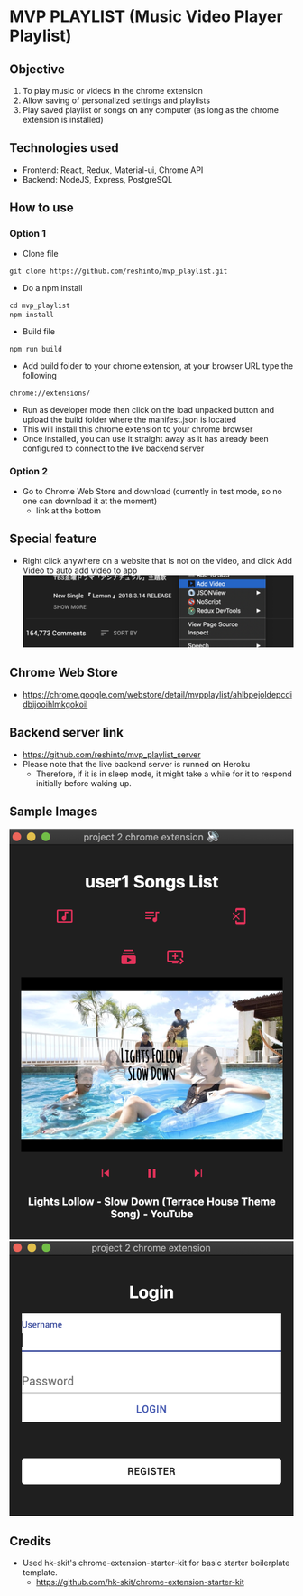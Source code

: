 # MVP PLAYLIST (Music Video Player Playlist)
## Objective
1. To play music or videos in the chrome extension
2. Allow saving of personalized settings and playlists
3. Play saved playlist or songs on any computer (as long as the chrome extension is installed)

## Technologies used
* Frontend: React, Redux, Material-ui, Chrome API
* Backend: NodeJS, Express, PostgreSQL

## How to use
### Option 1
  * Clone file
  ```
  git clone https://github.com/reshinto/mvp_playlist.git
  ```
  * Do a npm install
  ```
  cd mvp_playlist
  npm install
  ```
  * Build file
  ```
  npm run build
  ```
  * Add build folder to your chrome extension, at your browser URL type the following
  ```
  chrome://extensions/
  ```
  * Run as developer mode then click on the load unpacked button and upload the build folder where the manifest.json is located
  * This will install this chrome extension to your chrome browser
  * Once installed, you can use it straight away as it has already been configured to connect to the live backend server
### Option 2
  * Go to Chrome Web Store and download (currently in test mode, so no one can download it at the moment)
    * link at the bottom

## Special feature
* Right click anywhere on a website that is not on the video, and click Add Video to auto add video to app
![Click](./images/click.png)

## Chrome Web Store
* https://chrome.google.com/webstore/detail/mvpplaylist/ahlbpejoldepcdidbijooihlmkgokoil

## Backend server link
* https://github.com/reshinto/mvp_playlist_server
* Please note that the live backend server is runned on Heroku
  * Therefore, if it is in sleep mode, it might take a while for it to respond initially before waking up.

## Sample Images
![Player](./images/player.png)
![Login](./images/login.png)

## Credits
* Used hk-skit's chrome-extension-starter-kit for basic starter boilerplate template.
  * https://github.com/hk-skit/chrome-extension-starter-kit
